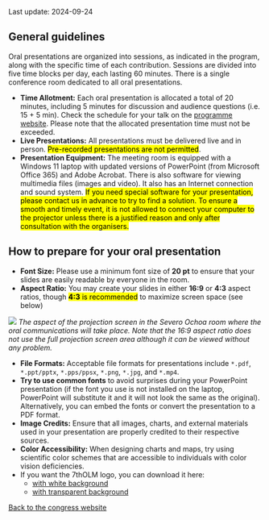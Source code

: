 Last update: 2024-09-24

## General guidelines

Oral presentations are organized into sessions, as indicated in the program, along with the specific time of each contribution. Sessions are divided into five time blocks per day, each lasting 60 minutes. There is a single conference room dedicated to all oral presentations.

- **Time Allotment:** Each oral presentation is allocated a total of 20 minutes, including 5 minutes for discussion and audience questions (i.e. 15 + 5 min). Check the schedule for your talk on the [programme website](https://lherzolite2024.github.io/programme/). Please note that the allocated presentation time must not be exceeded.
- **Live Presentations:** All presentations must be delivered live and in person. <mark>Pre-recorded presentations are not permitted</mark>.
- **Presentation Equipment:** The meeting room is equipped with a Windows 11 laptop with updated versions of PowerPoint (from Microsoft Office 365) and Adobe Acrobat. There is also software for viewing multimedia files (images and video). It also has an Internet connection and sound system.  <mark>If you need special software for your presentation, please contact us in advance to try to find a solution. To ensure a smooth and timely event, it is not allowed to connect your computer to the projector unless there is a justified reason and only after consultation with the organisers.</mark>


## How to prepare for your oral presentation

- **Font Size:** Please use a minimum font size of **20 pt** to ensure that your slides are easily readable by everyone in the room.
- **Aspect Ratio:** You may create your slides in either **16:9** or **4:3** aspect ratios, though <mark>**4:3** is recommended</mark> to maximize screen space (see below)

![](https://raw.githubusercontent.com/lherzolite2024/lherzolite2024.github.io/refs/heads/main/imgs/IMG_20240918_123917.jpg)
_The aspect of the projection screen in the Severo Ochoa room where the oral communications will take place. Note that the 16:9 aspect ratio does not use the full projection screen area although it can be viewed without any problem._

- **File Formats:** Acceptable file formats for presentations include `*.pdf`, `*.ppt/pptx`, `*.pps/ppsx`, `*.png`, `*.jpg`, and `*.mp4`.
- **Try to use common fonts** to avoid surprises during your PowerPoint presentation (if the font you use is not installed on the laptop, PowerPoint will substitute it and it will not look the same as the original). Alternatively, you can embed the fonts or convert the presentation to a PDF format.
- **Image Credits:** Ensure that all images, charts, and external materials used in your presentation are properly credited to their respective sources.
- **Color Accessibility:** When designing charts and maps, try using scientific color schemes that are accessible to individuals with color vision deficiencies.
- If you want the 7thOLM logo, you can download it here:
  - [with white background](https://raw.githubusercontent.com/lherzolite2024/lherzolite2024.github.io/main/imgs/logo.jpg)
  - [with transparent background](https://raw.githubusercontent.com/lherzolite2024/lherzolite2024.github.io/refs/heads/main/imgs/logo_transparent_background.png)




[Back to the congress website](https://lherzolite2024.github.io/)
